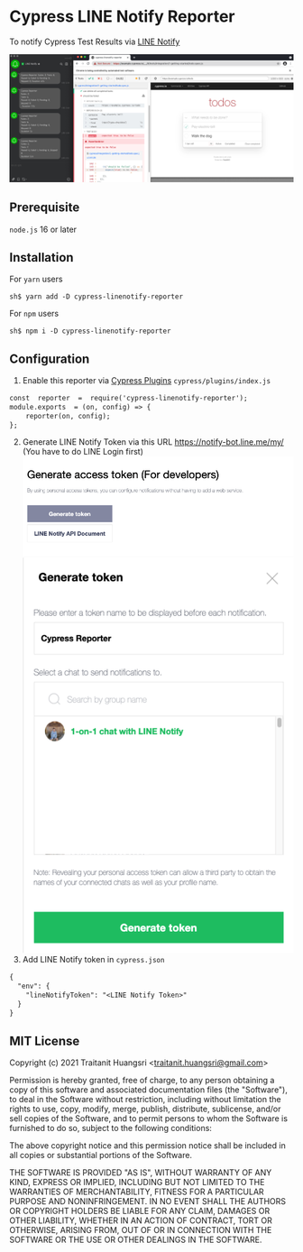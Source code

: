 # Cypress LINE Notify Reporter

To notify Cypress Test Results via [LINE Notify](https://notify-bot.line.me/)

![enter image description here](https://github.com/nottyo/cypress-linenotify-reporter/raw/main/images/ss.png)

## Prerequisite

`node.js` 16 or later

## Installation

For `yarn` users

```
sh$ yarn add -D cypress-linenotify-reporter
```

For `npm` users

```
sh$ npm i -D cypress-linenotify-reporter
```

## Configuration

1. Enable this reporter via [Cypress Plugins](https://docs.cypress.io/guides/tooling/plugins-guide) `cypress/plugins/index.js`

```
const  reporter  =  require('cypress-linenotify-reporter');
module.exports  = (on, config) => {
	reporter(on, config);
};
```

2. Generate LINE Notify Token via this URL https://notify-bot.line.me/my/ (You have to do LINE Login first)
   ![Generate access token](https://github.com/nottyo/cypress-linenotify-reporter/raw/main/images/generate-token-2.png)
   ![Select Chat Room that want to send message](https://github.com/nottyo/cypress-linenotify-reporter/raw/main/images/generate-token.png)
3. Add LINE Notify token in `cypress.json`

```
{
  "env": {
    "lineNotifyToken": "<LINE Notify Token>"
  }
}
```

## MIT License

Copyright (c) 2021 Traitanit Huangsri <[traitanit.huangsri@gmail.com](mailto:traitanit.huangsri@gmail.com)>

Permission is hereby granted, free of charge, to any person obtaining a copy of this software and associated documentation files (the "Software"), to deal in the Software without restriction, including without limitation the rights to use, copy, modify, merge, publish, distribute, sublicense, and/or sell copies of the Software, and to permit persons to whom the Software is furnished to do so, subject to the following conditions:

The above copyright notice and this permission notice shall be included in all copies or substantial portions of the Software.

THE SOFTWARE IS PROVIDED "AS IS", WITHOUT WARRANTY OF ANY KIND, EXPRESS OR IMPLIED, INCLUDING BUT NOT LIMITED TO THE WARRANTIES OF MERCHANTABILITY, FITNESS FOR A PARTICULAR PURPOSE AND NONINFRINGEMENT. IN NO EVENT SHALL THE AUTHORS OR COPYRIGHT HOLDERS BE LIABLE FOR ANY CLAIM, DAMAGES OR OTHER LIABILITY, WHETHER IN AN ACTION OF CONTRACT, TORT OR OTHERWISE, ARISING FROM, OUT OF OR IN CONNECTION WITH THE SOFTWARE OR THE USE OR OTHER DEALINGS IN THE SOFTWARE.
